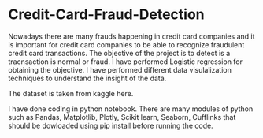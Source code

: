 # Credit-Card-Fraud-Detection
Nowadays there are many frauds happening in credit card companies and it is important for credit card companies to be able to recognize fraudulent credit card transactions.
The objective of the project is to detect is a tracnsaction is normal or fraud. I have performed Logistic regression for obtaining the objective. I have performed different data visulalization techniques to understand the insight of the data.

The dataset is taken from kaggle here.

I have done coding in python notebook. There are many modules of python such as Pandas, Matplotlib, Plotly, Scikit learn, Seaborn, Cufflinks that should be dowloaded using pip install before running the code.
